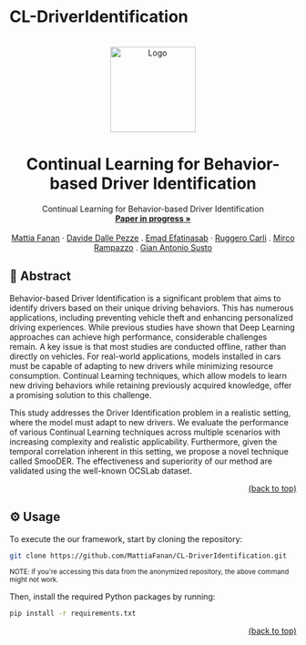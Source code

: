 # CL-DriverIdentification
<div id="top"></div>
<!-- PROJECT LOGO -->
<br />
<div align="center">
  <a href="https://github.com/MattiaFanan/CL-DriverIdentification/tree/main">
    <img src="Figures/logo.png" alt="Logo" width="150" height="150">
  </a>

  <h1 align="center">Continual Learning for Behavior-based Driver Identification</h1>

  <p align="center">
    Continual Learning for Behavior-based Driver Identification
    <br />
    <a href="https://github.com/MattiaFanan/CL-DriverIdentification/tree/main"><strong>Paper in progress »</strong></a>
    <br />
    <br />
    <a href="https://www.dei.unipd.it/persona/90707c6333c82f24fc7d29bffbe41965">Mattia Fanan</a>
    ·
    <a href="https://www.dei.unipd.it/persona/ce9ba471efd139c3da396eb5662b04c0">Davide Dalle Pezze</a>
    .
    <a href="https://www.dei.unipd.it/persona/1373bd29c9ef0140e39d53ec9add14d2">Emad Efatinasab</a>
    ·
    <a href="https://www.dei.unipd.it/persona/F2BDEDEEDA67FECB0AC87DD91819E093">Ruggero Carli</a>
    .
    <a href="https://www.dei.unipd.it/persona/95DDDDA0C518D43822ADC0338BD38073">Mirco Rampazzo</a>
    .
    <a href="https://www.dei.unipd.it/en/persona/534AC78B8315B31B04D8708B87673B85">Gian Antonio Susto</a>
  </p>
</div>


<div id="abstract"></div>

## 🧩 Abstract

Behavior-based Driver Identification is a significant problem that aims to identify drivers based on their unique driving behaviors. This has numerous applications, including preventing vehicle theft and enhancing personalized driving experiences. While previous studies have shown that Deep Learning approaches can achieve high performance, considerable challenges remain. A key issue is that most studies are conducted offline, rather than directly on vehicles. For real-world applications, models installed in cars must be capable of adapting to new drivers while minimizing resource consumption. Continual Learning techniques, which allow models to learn new driving behaviors while retaining previously acquired knowledge, offer a promising solution to this challenge.

This study addresses the Driver Identification problem in a realistic setting, where the model must adapt to new drivers. We evaluate the performance of various Continual Learning techniques across multiple scenarios with increasing complexity and realistic applicability. Furthermore, given the temporal correlation inherent in this setting, we propose a novel technique called SmooDER. The effectiveness and superiority of our method are validated using the well-known OCSLab dataset.
<p align="right"><a href="#top">(back to top)</a></p>
<div id="usage"></div>

## ⚙️ Usage

To execute the our framework, start by cloning the repository:

```bash
git clone https://github.com/MattiaFanan/CL-DriverIdentification.git

```
<sup>NOTE: if you're accessing this data from the anonymized repository, the above command might not work.</sup>

Then, install the required Python packages by running:

```bash
pip install -r requirements.txt
```

<p align="right"><a href="#top">(back to top)</a></p>
<div id="models"></div>
